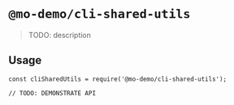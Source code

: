 # `@mo-demo/cli-shared-utils`

> TODO: description

## Usage

```
const cliSharedUtils = require('@mo-demo/cli-shared-utils');

// TODO: DEMONSTRATE API
```

